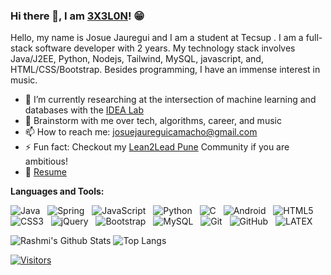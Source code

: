 ### Hi there 👋, I am [3X3L0N](https://rusty-sj.github.io/)! 😁

Hello, my name is Josue Jauregui and I am a student at Tecsup . I am a full-stack software developer with 2 years. My technology stack involves Java/J2EE, Python, Nodejs, Tailwind, MySQL, javascript, and, HTML/CSS/Bootstrap. Besides programming, I have an immense interest in music.

- 🔭 I’m currently researching at the intersection of machine learning and databases with the [IDEA Lab](http://web.engr.oregonstate.edu/~termehca/)
- 💬 Brainstorm with me over tech, algorithms, career, and music 
- 📫 How to reach me: josuejaureguicamacho@gmail.com
- ⚡ Fun fact: Checkout my [Lean2Lead Pune]([https://www.linkedin.com/in/lean2lead-pune-bbb92a169](https://www.linkedin.com/in/josue-jauregui-camacho-774051239/)) Community if you are ambitious!
- 📝 [Resume](https://rusty-sj.github.io/media/Rashmi_Jadhav.pdf)

**Languages and Tools:** 

![Java](https://img.shields.io/badge/-Java-black?logo=java&style=social)&nbsp;&nbsp;
![Spring](https://img.shields.io/badge/-Spring%20Framework-black?logo=spring&style=social)&nbsp;&nbsp;
![JavaScript](https://img.shields.io/badge/-JavaScript-black?logo=javascript&style=social)&nbsp;&nbsp;
![Python](https://img.shields.io/badge/-Python-black?logo=Python&style=social)&nbsp;&nbsp;
![C](https://img.shields.io/badge/-C-black?logo=c&style=social)&nbsp;&nbsp;
![Android](https://img.shields.io/badge/-Android-black?logo=android&style=social)&nbsp;&nbsp;
![HTML5](https://img.shields.io/badge/-HTML5-black?logo=html5&style=social)&nbsp;&nbsp;
![CSS3](https://img.shields.io/badge/-CSS3-black?logo=css3&style=social)&nbsp;&nbsp;
![jQuery](https://img.shields.io/badge/-jQuery-black?logo=jquery&style=social)&nbsp;&nbsp;
![Bootstrap](https://img.shields.io/badge/-Bootstrap-black?logo=bootstrap&style=social)&nbsp;&nbsp;
![MySQL](https://img.shields.io/badge/-MySQL-black?logo=mysql&style=social)&nbsp;&nbsp;
![Git](https://img.shields.io/badge/-Git-black?logo=git&style=social)&nbsp;&nbsp;
![GitHub](https://img.shields.io/badge/-GitHub-black?logo=github&style=social)&nbsp;&nbsp;
![LATEX](https://img.shields.io/badge/-LATEX-black?logo=latex&style=social)&nbsp;&nbsp;

![Rashmi's Github Stats](https://github-readme-stats.vercel.app/api?username=3X3L0N&count_private=true&show_icons=true&include_all_commits=true)
![Top Langs](https://github-readme-stats.vercel.app/api/top-langs/?username=3X3L0N&hide=TeX&layout=compact)

[![Visitors](https://api.visitorbadge.io/api/visitors?path=3x3l0n&labelColor=%2337d67a&countColor=%23ba68c8)](https://visitorbadge.io/status?path=3x3l0n)



